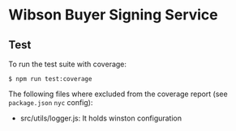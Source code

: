 # Wibson Buyer Signing Service

## Test

To run the test suite with coverage:

```
$ npm run test:coverage
```

The following files where excluded from the coverage report (see `package.json` `nyc` config):

* src/utils/logger.js: It holds winston configuration
